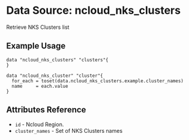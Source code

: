 # Data Source: ncloud_nks_clusters

Retrieve NKS Clusters list

## Example Usage

```hcl
data "ncloud_nks_clusters" "clusters"{
}

data "ncloud_nks_cluster" "cluster"{
  for_each = toset(data.ncloud_nks_clusters.example.cluster_names)
  name     = each.value
}

```

## Attributes Reference

* `id` - Ncloud Region.
* `cluster_names` - Set of NKS Clusters names


